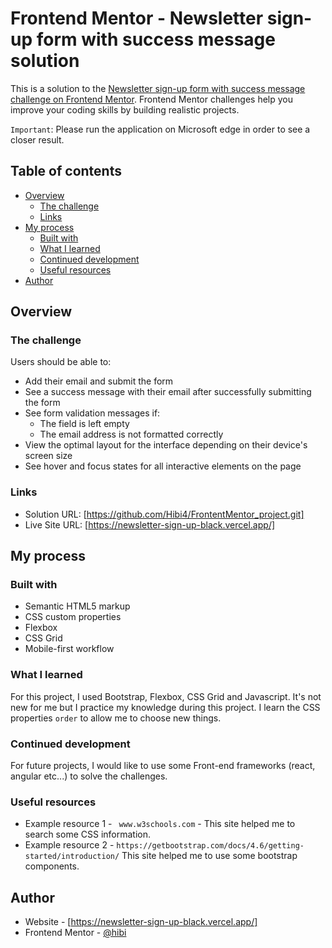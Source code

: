 # Frontend Mentor - Newsletter sign-up form with success message solution

This is a solution to the [Newsletter sign-up form with success message challenge on Frontend Mentor](https://www.frontendmentor.io/challenges/newsletter-signup-form-with-success-message-3FC1AZbNrv). Frontend Mentor challenges help you improve your coding skills by building realistic projects. 

``` Important ```: Please run the application on Microsoft edge in order to see a closer result.

## Table of contents

- [Overview](#overview)
  - [The challenge](#the-challenge)
  - [Links](#links)
- [My process](#my-process)
  - [Built with](#built-with)
  - [What I learned](#what-i-learned)
  - [Continued development](#continued-development)
  - [Useful resources](#useful-resources)
- [Author](#author)

## Overview

### The challenge

Users should be able to:

- Add their email and submit the form
- See a success message with their email after successfully submitting the form
- See form validation messages if:
  - The field is left empty
  - The email address is not formatted correctly
- View the optimal layout for the interface depending on their device's screen size
- See hover and focus states for all interactive elements on the page

### Links

- Solution URL: [https://github.com/Hibi4/FrontentMentor_project.git]
- Live Site URL: [https://newsletter-sign-up-black.vercel.app/]

## My process

### Built with

- Semantic HTML5 markup
- CSS custom properties
- Flexbox
- CSS Grid
- Mobile-first workflow

### What I learned

For this project, I used Bootstrap, Flexbox, CSS Grid and Javascript. It's not new for me but I practice my knowledge during this project. I learn the CSS properties ```order``` to allow me to choose new things.

### Continued development

For future projects, I would like to use some Front-end frameworks (react, angular etc...) to solve the challenges.

### Useful resources

- Example resource 1 - ``` www.w3schools.com``` - This site helped me to search some CSS information.
- Example resource 2 - ``` https://getbootstrap.com/docs/4.6/getting-started/introduction/ ``` This site    helped me to use some bootstrap components.

## Author

- Website - [https://newsletter-sign-up-black.vercel.app/]
- Frontend Mentor - [@hibi](https://www.frontendmentor.io/profile/Hibi4)